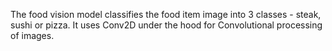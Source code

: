 The food vision model classifies the food item image into 3 classes - steak, sushi or pizza. It uses Conv2D under the hood for Convolutional processing of images. 
